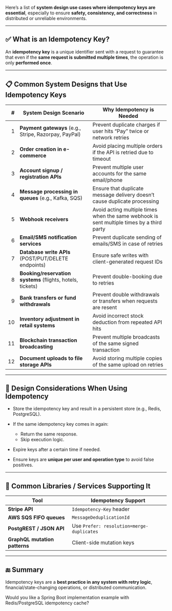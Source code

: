 Here’s a list of **system design use cases where idempotency keys are essential**, especially to ensure **safety, consistency, and correctness** in distributed or unreliable environments.

---

## ✅ What is an Idempotency Key?

An **idempotency key** is a unique identifier sent with a request to guarantee that even if the **same request is submitted multiple times**, the operation is only **performed once**.

---

## 📋 Common System Designs that Use Idempotency Keys

|  # | System Design Scenario                                     | Why Idempotency is Needed                                                                 |
| -: | ---------------------------------------------------------- | ----------------------------------------------------------------------------------------- |
|  1 | **Payment gateways** (e.g., Stripe, Razorpay, PayPal)      | Prevent duplicate charges if user hits “Pay” twice or network retries                     |
|  2 | **Order creation in e-commerce**                           | Avoid placing multiple orders if the API is retried due to timeout                        |
|  3 | **Account signup / registration APIs**                     | Prevent multiple user accounts for the same email/phone                                   |
|  4 | **Message processing in queues** (e.g., Kafka, SQS)        | Ensure that duplicate message delivery doesn’t cause duplicate processing                 |
|  5 | **Webhook receivers**                                      | Avoid acting multiple times when the same webhook is sent multiple times by a third party |
|  6 | **Email/SMS notification services**                        | Prevent duplicate sending of emails/SMS in case of retries                                |
|  7 | **Database write APIs** (POST/PUT/DELETE endpoints)        | Ensure safe writes with client-generated request IDs                                      |
|  8 | **Booking/reservation systems** (flights, hotels, tickets) | Prevent double-booking due to retries                                                     |
|  9 | **Bank transfers or fund withdrawals**                     | Prevent double withdrawals or transfers when requests are resent                          |
| 10 | **Inventory adjustment in retail systems**                 | Avoid incorrect stock deduction from repeated API hits                                    |
| 11 | **Blockchain transaction broadcasting**                    | Prevent multiple broadcasts of the same signed transaction                                |
| 12 | **Document uploads to file storage APIs**                  | Avoid storing multiple copies of the same upload on retries                               |

---

## 🧠 Design Considerations When Using Idempotency

* Store the idempotency key and result in a persistent store (e.g., Redis, PostgreSQL).
* If the same idempotency key comes in again:

  * Return the same response.
  * Skip execution logic.
* Expire keys after a certain time if needed.
* Ensure keys are **unique per user and operation type** to avoid false positives.

---

## 🧰 Common Libraries / Services Supporting It

| Tool                          | Idempotency Support                       |
| ----------------------------- | ----------------------------------------- |
| **Stripe API**                | `Idempotency-Key` header                  |
| **AWS SQS FIFO queues**       | `MessageDeduplicationId`                  |
| **PostgREST / JSON API**      | Use `Prefer: resolution=merge-duplicates` |
| **GraphQL mutation patterns** | Client-side mutation keys                 |

---

## 🔚 Summary

Idempotency keys are a **best practice in any system with retry logic**, financial/state-changing operations, or distributed communication.

Would you like a Spring Boot implementation example with Redis/PostgreSQL idempotency cache?
